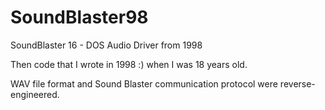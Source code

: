 # SoundBlaster98
SoundBlaster 16 - DOS Audio Driver from 1998

Then code that I wrote in 1998 :) when I was 18 years old.

WAV file format and Sound Blaster communication protocol were reverse-engineered.


